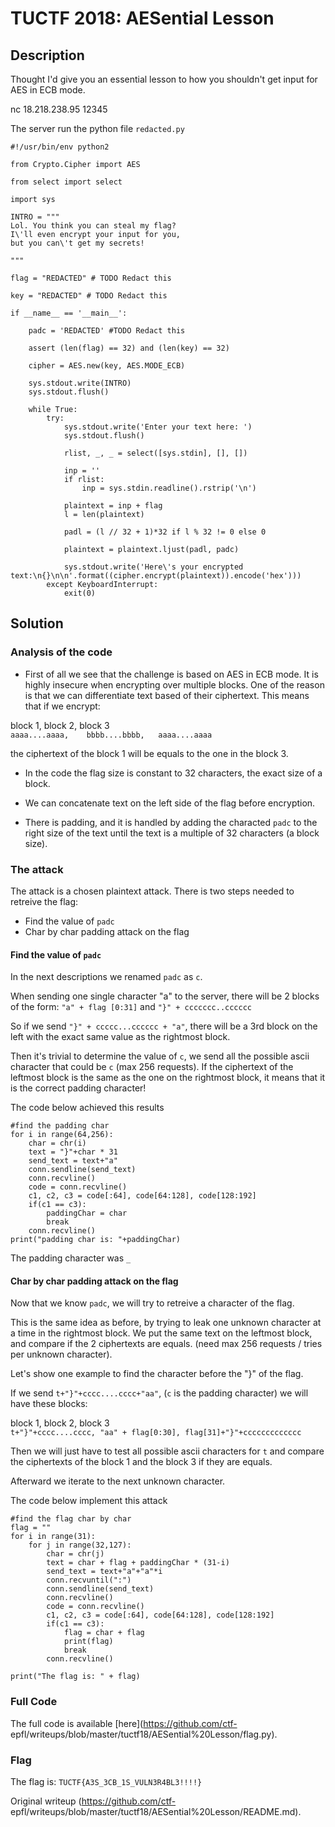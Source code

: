 TUCTF 2018: AESential Lesson  
=============================

## Description

Thought I'd give you an essential lesson to how you shouldn't get input for
AES in ECB mode.

nc 18.218.238.95 12345

The server run the python file `redacted.py`

```  
#!/usr/bin/env python2

from Crypto.Cipher import AES

from select import select

import sys

INTRO = """  
Lol. You think you can steal my flag?  
I\'ll even encrypt your input for you,  
but you can\'t get my secrets!

"""

flag = "REDACTED" # TODO Redact this

key = "REDACTED" # TODO Redact this

if __name__ == '__main__':

	padc = 'REDACTED' #TODO Redact this

	assert (len(flag) == 32) and (len(key) == 32)

	cipher = AES.new(key, AES.MODE_ECB)

	sys.stdout.write(INTRO)  
	sys.stdout.flush()

	while True:  
		try:  
			sys.stdout.write('Enter your text here: ')  
			sys.stdout.flush()

			rlist, _, _ = select([sys.stdin], [], [])

			inp = ''  
			if rlist:  
				inp = sys.stdin.readline().rstrip('\n')

			plaintext = inp + flag  
			l = len(plaintext)

			padl = (l // 32 + 1)*32 if l % 32 != 0 else 0

			plaintext = plaintext.ljust(padl, padc)

			sys.stdout.write('Here\'s your encrypted text:\n{}\n\n'.format((cipher.encrypt(plaintext)).encode('hex')))  
		except KeyboardInterrupt:  
			exit(0)  
```

## Solution

### Analysis of the code

* First of all we see that the challenge is based on AES in ECB mode. It is highly insecure when encrypting over multiple blocks. One of the reason is that we can differentiate text based of their ciphertext. This means that if we encrypt:

block 1,          block 2,        block 3  
`aaaa....aaaa,    bbbb....bbbb,   aaaa....aaaa`

the ciphertext of the block 1 will be equals to the one in the block 3.

* In the code the flag size is constant to 32 characters, the exact size of a block.

* We can concatenate text on the left side of the flag before encryption.

* There is padding, and it is handled by adding the characted `padc` to the right size of the text until the text is a multiple of 32 characters (a block size).

### The attack

The attack is a chosen plaintext attack. There is two steps needed to retreive
the flag:  
* Find the value of `padc`  
* Char by char padding attack on the flag

#### Find the value of `padc`

In the next descriptions we renamed `padc` as `c`.

When sending one single character "a" to the server, there will be 2 blocks of
the form: `"a" + flag [0:31]` and `"}" + ccccccc..cccccc`  

So if we send `"}" + ccccc...cccccc + "a"`, there will be a 3rd block on the
left with the exact same value as the rightmost block.

Then it's trivial to determine the value of `c`, we send all the possible
ascii character that could be  `c` (max 256 requests). If the ciphertext of
the leftmost block is the same as the one on the rightmost block, it means
that it is the correct padding character!

The code below achieved this results  
```  
#find the padding char  
for i in range(64,256):  
	char = chr(i)  
	text = "}"+char * 31  
	send_text = text+"a"  
	conn.sendline(send_text)  
	conn.recvline()  
	code = conn.recvline()  
	c1, c2, c3 = code[:64], code[64:128], code[128:192]  
	if(c1 == c3):  
		paddingChar = char  
		break  
	conn.recvline()  
print("padding char is: "+paddingChar)  
```

The padding character was `_`

#### Char by char padding attack on the flag

Now that we know `padc`, we will try to retreive a character of the flag.

This is the same idea as before, by trying to leak one unknown character at a
time in the rightmost block. We put the same text on the leftmost block, and
compare if the 2 ciphertexts are equals. (need max 256 requests / tries per
unknown character).

Let's show one example to find the character before the "}" of the flag.

If we send `t+"}"+cccc....cccc+"aa"`, (`c` is the padding character) we will
have these blocks:

block 1, block 2, block 3  
`t+"}"+cccc....cccc, "aa" + flag[0:30], flag[31]+"}"+ccccccccccccc`

Then we will just have to test all possible  ascii characters for `t` and
compare the ciphertexts of the block 1 and the block 3 if they are equals.

Afterward we iterate to the next unknown character.

The code below implement this attack  
```  
#find the flag char by char  
flag = ""  
for i in range(31):  
	for j in range(32,127):  
		char = chr(j)  
		text = char + flag + paddingChar * (31-i)  
		send_text = text+"a"+"a"*i  
		conn.recvuntil(":")  
		conn.sendline(send_text)  
		conn.recvline()  
		code = conn.recvline()  
		c1, c2, c3 = code[:64], code[64:128], code[128:192]  
		if(c1 == c3):  
			flag = char + flag  
			print(flag)  
			break  
		conn.recvline()

print("The flag is: " + flag)  
```

### Full Code

The full code is available [here](https://github.com/ctf-
epfl/writeups/blob/master/tuctf18/AESential%20Lesson/flag.py).

### Flag

The flag is: `TUCTF{A3S_3CB_1S_VULN3R4BL3!!!!}`

Original writeup (https://github.com/ctf-
epfl/writeups/blob/master/tuctf18/AESential%20Lesson/README.md).